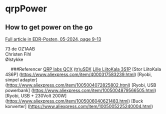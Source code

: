 # qrpPower

## How to get power on the go

[Full article in EDR-Posten, 05-2024, page 9-13 ]("https://www.edr.dk/rde-posten/#elf_l1_MjAyNA")

73 de OZ1AAB  
Christen Fihl  
Ølstykke  

 
###Referencer
[QRP labs QCX](https://www.qrp-labs.com/qcx.html)
[(tr)uSDX](https://dl2man.de/)
[Lille LiitoKala 3S1P](https://www.aliexpress.com/item/32381410408.html)
[Stor LiitoKala 4S6P]	(https://www.aliexpress.com/item/4000317583239.html)
[Ryobi, simpel adapter]	(https://www.aliexpress.com/item/1005004072825802.html)
[Ryobi, USB powerbank]	(https://www.aliexpress.com/item/1005004879566505.html)
[Ryobi, USB + 230Volt 200W]	(https://www.aliexpress.com/item/1005006040621483.html)
[Buck konverter]	(https://www.aliexpress.com/item/1005005225240004.html)
